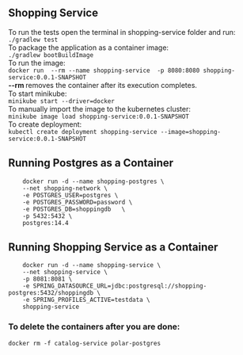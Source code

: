 ## Shopping Service
To run the tests open the terminal in shopping-service folder and run: <br/>
``` ./gradlew test ``` <br/>
To package the application as a container image: <br/>
``` ./gradlew bootBuildImage ``` <br/>
To run the image: <br/>
``` docker run  --rm --name shopping-service  -p 8080:8080 shopping-service:0.0.1-SNAPSHOT ``` <br/>
<b> --rm </b> removes the container after its execution completes. <br/>
To start minikube: <br/>
``` minikube start --driver=docker ``` <br/>
To manually import the image to the kubernetes cluster: <br/>
``` minikube image load shopping-service:0.0.1-SNAPSHOT ``` <br/>
To create deployment: <br/>
``` kubectl create deployment shopping-service --image=shopping-service:0.0.1-SNAPSHOT ``` <br/>

## Running Postgres as a Container
``` 
    docker run -d --name shopping-postgres \
    --net shopping-network \
    -e POSTGRES_USER=postgres \
    -e POSTGRES_PASSWORD=password \
    -e POSTGRES_DB=shoppingdb   \
    -p 5432:5432 \
    postgres:14.4
```

## Running Shopping Service as a Container
``` 
    docker run -d --name shopping-service \
    --net shopping-service \
    -p 8081:8081 \
    -e SPRING_DATASOURCE_URL=jdbc:postgresql://shopping-postgres:5432/shoppingdb \
    -e SPRING_PROFILES_ACTIVE=testdata \
    shopping-service
```

### To delete the containers after you are done: <br/>
``` 
docker rm -f catalog-service polar-postgres
```
